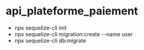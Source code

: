 # api_plateforme_paiement 


- npx sequelize-cli init
- npx sequelize-cli migration:create --name user
- npx sequelize-cli db:migrate

